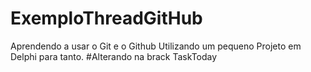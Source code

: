 # ExemploThreadGitHub
Aprendendo a usar o Git e o Github
Utilizando um pequeno Projeto em Delphi 
para tanto.
#Alterando na brack TaskToday

